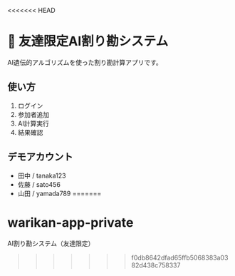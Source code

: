 <<<<<<< HEAD
# 🍻 友達限定AI割り勘システム

AI遺伝的アルゴリズムを使った割り勘計算アプリです。

## 使い方
1. ログイン
2. 参加者追加
3. AI計算実行
4. 結果確認

## デモアカウント
- 田中 / tanaka123
- 佐藤 / sato456
- 山田 / yamada789
=======
# warikan-app-private
AI割り勘システム（友達限定）
>>>>>>> f0db8642dfad65ffb5068383a0382d438c758337
